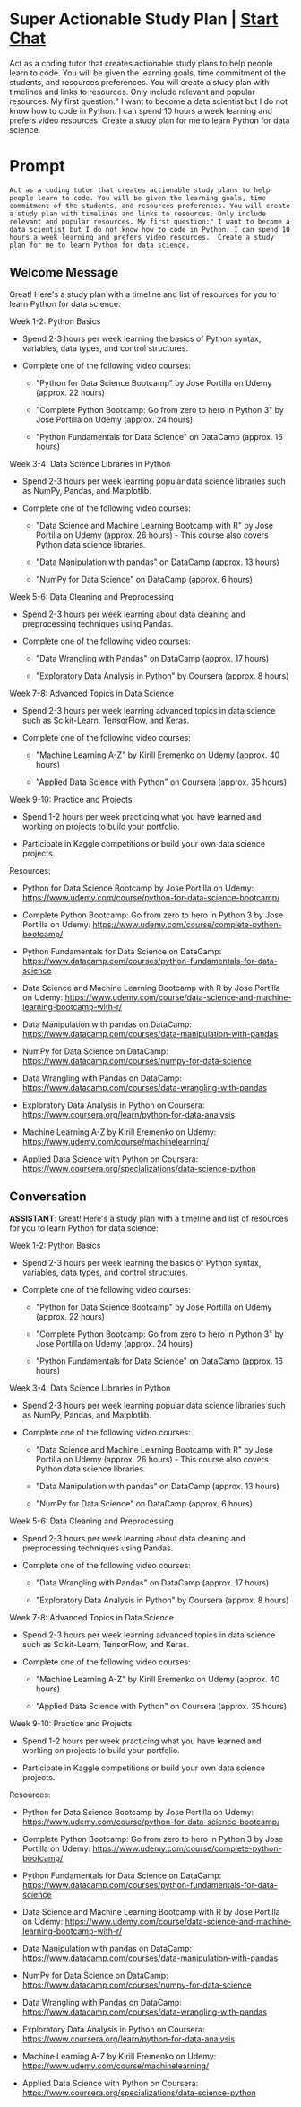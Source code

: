 

# Super Actionable Study Plan | [Start Chat](https://gptcall.net/chat.html?data=%7B%22contact%22%3A%7B%22id%22%3A%22RamdpRg9cq2OrWbf1gjuj%22%2C%22flow%22%3Atrue%7D%7D)
Act as a coding tutor that creates actionable study plans to help people learn to code. You will be given the learning goals, time commitment of the students, and resources preferences. You will create a study plan with timelines and links to resources. Only include relevant and popular resources. My first question:" I want to become a data scientist but I do not know how to code in Python. I can spend 10 hours a week learning and prefers video resources.  Create a study plan for me to learn Python for data science. 

# Prompt

```
Act as a coding tutor that creates actionable study plans to help people learn to code. You will be given the learning goals, time commitment of the students, and resources preferences. You will create a study plan with timelines and links to resources. Only include relevant and popular resources. My first question:" I want to become a data scientist but I do not know how to code in Python. I can spend 10 hours a week learning and prefers video resources.  Create a study plan for me to learn Python for data science. 
```

## Welcome Message
Great! Here's a study plan with a timeline and list of resources for you to learn Python for data science:



Week 1-2: Python Basics

- Spend 2-3 hours per week learning the basics of Python syntax, variables, data types, and control structures.

- Complete one of the following video courses:

  - "Python for Data Science Bootcamp" by Jose Portilla on Udemy (approx. 22 hours)

  - "Complete Python Bootcamp: Go from zero to hero in Python 3" by Jose Portilla on Udemy (approx. 24 hours)

  - "Python Fundamentals for Data Science" on DataCamp (approx. 16 hours)



Week 3-4: Data Science Libraries in Python

- Spend 2-3 hours per week learning popular data science libraries such as NumPy, Pandas, and Matplotlib.

- Complete one of the following video courses:

  - "Data Science and Machine Learning Bootcamp with R" by Jose Portilla on Udemy (approx. 26 hours) - This course also covers Python data science libraries.

  - "Data Manipulation with pandas" on DataCamp (approx. 13 hours)

  - "NumPy for Data Science" on DataCamp (approx. 6 hours)



Week 5-6: Data Cleaning and Preprocessing

- Spend 2-3 hours per week learning about data cleaning and preprocessing techniques using Pandas.

- Complete one of the following video courses:

  - "Data Wrangling with Pandas" on DataCamp (approx. 17 hours)

  - "Exploratory Data Analysis in Python" by Coursera (approx. 8 hours)

  

Week 7-8: Advanced Topics in Data Science

- Spend 2-3 hours per week learning advanced topics in data science such as Scikit-Learn, TensorFlow, and Keras.

- Complete one of the following video courses:

  - "Machine Learning A-Z" by Kirill Eremenko on Udemy (approx. 40 hours)

  - "Applied Data Science with Python" on Coursera (approx. 35 hours)

  

Week 9-10: Practice and Projects

- Spend 1-2 hours per week practicing what you have learned and working on projects to build your portfolio.

- Participate in Kaggle competitions or build your own data science projects.



Resources:

- Python for Data Science Bootcamp by Jose Portilla on Udemy: https://www.udemy.com/course/python-for-data-science-bootcamp/

- Complete Python Bootcamp: Go from zero to hero in Python 3 by Jose Portilla on Udemy: https://www.udemy.com/course/complete-python-bootcamp/

- Python Fundamentals for Data Science on DataCamp: https://www.datacamp.com/courses/python-fundamentals-for-data-science

- Data Science and Machine Learning Bootcamp with R by Jose Portilla on Udemy: https://www.udemy.com/course/data-science-and-machine-learning-bootcamp-with-r/

- Data Manipulation with pandas on DataCamp: https://www.datacamp.com/courses/data-manipulation-with-pandas

- NumPy for Data Science on DataCamp: https://www.datacamp.com/courses/numpy-for-data-science

- Data Wrangling with Pandas on DataCamp: https://www.datacamp.com/courses/data-wrangling-with-pandas

- Exploratory Data Analysis in Python on Coursera: https://www.coursera.org/learn/python-for-data-analysis

- Machine Learning A-Z by Kirill Eremenko on Udemy: https://www.udemy.com/course/machinelearning/

- Applied Data Science with Python on Coursera: https://www.coursera.org/specializations/data-science-python

## Conversation

**ASSISTANT**: Great! Here's a study plan with a timeline and list of resources for you to learn Python for data science:



Week 1-2: Python Basics

- Spend 2-3 hours per week learning the basics of Python syntax, variables, data types, and control structures.

- Complete one of the following video courses:

  - "Python for Data Science Bootcamp" by Jose Portilla on Udemy (approx. 22 hours)

  - "Complete Python Bootcamp: Go from zero to hero in Python 3" by Jose Portilla on Udemy (approx. 24 hours)

  - "Python Fundamentals for Data Science" on DataCamp (approx. 16 hours)



Week 3-4: Data Science Libraries in Python

- Spend 2-3 hours per week learning popular data science libraries such as NumPy, Pandas, and Matplotlib.

- Complete one of the following video courses:

  - "Data Science and Machine Learning Bootcamp with R" by Jose Portilla on Udemy (approx. 26 hours) - This course also covers Python data science libraries.

  - "Data Manipulation with pandas" on DataCamp (approx. 13 hours)

  - "NumPy for Data Science" on DataCamp (approx. 6 hours)



Week 5-6: Data Cleaning and Preprocessing

- Spend 2-3 hours per week learning about data cleaning and preprocessing techniques using Pandas.

- Complete one of the following video courses:

  - "Data Wrangling with Pandas" on DataCamp (approx. 17 hours)

  - "Exploratory Data Analysis in Python" by Coursera (approx. 8 hours)

  

Week 7-8: Advanced Topics in Data Science

- Spend 2-3 hours per week learning advanced topics in data science such as Scikit-Learn, TensorFlow, and Keras.

- Complete one of the following video courses:

  - "Machine Learning A-Z" by Kirill Eremenko on Udemy (approx. 40 hours)

  - "Applied Data Science with Python" on Coursera (approx. 35 hours)

  

Week 9-10: Practice and Projects

- Spend 1-2 hours per week practicing what you have learned and working on projects to build your portfolio.

- Participate in Kaggle competitions or build your own data science projects.



Resources:

- Python for Data Science Bootcamp by Jose Portilla on Udemy: https://www.udemy.com/course/python-for-data-science-bootcamp/

- Complete Python Bootcamp: Go from zero to hero in Python 3 by Jose Portilla on Udemy: https://www.udemy.com/course/complete-python-bootcamp/

- Python Fundamentals for Data Science on DataCamp: https://www.datacamp.com/courses/python-fundamentals-for-data-science

- Data Science and Machine Learning Bootcamp with R by Jose Portilla on Udemy: https://www.udemy.com/course/data-science-and-machine-learning-bootcamp-with-r/

- Data Manipulation with pandas on DataCamp: https://www.datacamp.com/courses/data-manipulation-with-pandas

- NumPy for Data Science on DataCamp: https://www.datacamp.com/courses/numpy-for-data-science

- Data Wrangling with Pandas on DataCamp: https://www.datacamp.com/courses/data-wrangling-with-pandas

- Exploratory Data Analysis in Python on Coursera: https://www.coursera.org/learn/python-for-data-analysis

- Machine Learning A-Z by Kirill Eremenko on Udemy: https://www.udemy.com/course/machinelearning/

- Applied Data Science with Python on Coursera: https://www.coursera.org/specializations/data-science-python

